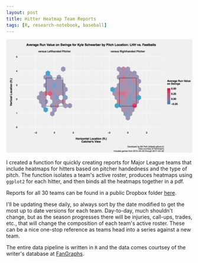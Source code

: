 ```yaml
---
layout: post
title: Hitter Heatmap Team Reports
tags: [R, research-notebook, baseball]
---
```


![alt text](https://github.com/BillPetti/BillPetti.github.io/blob/master/_posts/heatmap_example.png?raw=true "heatmap example")

I created a function for quickly creating reports for Major League teams that include heatmaps for hitters based on pitcher handedness and the type of pitch. The function isolates a team's active roster, produces heatmaps using `ggplot2` for each hitter, and then binds all the heatmaps together in a pdf.

Reports for all 30 teams can be found in a public Dropbox folder [here](https://www.dropbox.com/sh/ji6t49fgs6ipdxt/AAD4bkoDhG9HSgQcZD9RMW45a?dl=0). 

I'll be updating these daily, so always sort by the date modified to get the most up to date versions for each team. Day-to-day, much shouldn't change, but as the season progresses there will be injuries, call-ups, trades, etc., that will change the composition of each team's active roster. These can be a nice one-stop reference as teams head into a series against a new team.

The entire data pipeline is written in `R` and the data comes courtsey of the writer's database at [FanGraphs](https://fangraphs.com).


